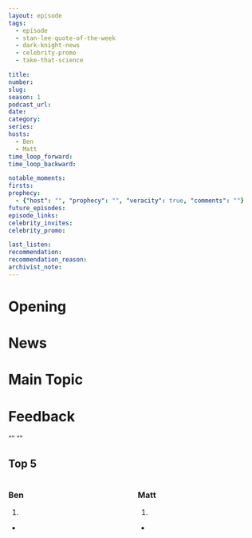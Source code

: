 ```yaml
---
layout: episode
tags:
  - episode
  - stan-lee-quote-of-the-week
  - dark-knight-news 
  - celebrity-promo
  - take-that-science

title: 
number: 
slug: 
season: 1
podcast_url: 
date: 
category: 
series: 
hosts:
  - Ben
  - Matt
time_loop_forward: 
time_loop_backward: 

notable_moments:
firsts: 
prophecy: 
  - {"host": "", "prophecy": "", "veracity": true, "comments": ""}
future_episodes: 
episode_links: 
celebrity_invites: 
celebrity_promo: 

last_listen: 
recommendation: 
recommendation_reason: 
archivist_note: 
---
```

# Opening


# News


# Main Topic


# Feedback



<div class="quote">
  <span class="quote-context"></span>
  <q class="ben"></q>
  <q class="matt"></q>
</div>

<div class="top-five">
  <h2 class="has-text-centered">Top 5 </h2>
  <div class="columns">
    <div class="column ben">
      <h3>Ben</h3>
      <ol reversed>
        <li>
      </ol>
      <ul class="runner-ups">
        <li>
      </ul>
    </div>
    <div class="column matt">
      <h3>Matt</h3>
      <ol reversed>
        <li>
      </ol>
      <ul class="runner-ups">
        <li>
      </ul>
    </div>
  </div>
</div>
